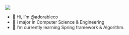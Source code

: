 <a href="https://goodcodebetter.tistory.com/" target="_blank"><img src="https://img.shields.io/badge/Tistory-fb6737?style=flat-square&logo=tistory&logoColor=000000"/></a>

- 👋 Hi, I’m @adorableco
- 👀 I major in Computer Science & Engineering
- 🌱 I’m currently learning Spring framework & Algorithm.


<!---
adorableco/adorableco is a ✨ special ✨ repository because its `README.md` (this file) appears on your GitHub profile.
You can click the Preview link to take a look at your changes.
--->
